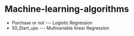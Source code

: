 # Machine-learning-algorithms
* Purchase or not --- Logistic Regression
* 50_Start_ups  --- Multivariable linear Regression
